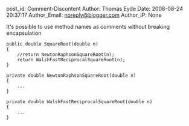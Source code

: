 post_id: Comment-Discontent
Author: Thomas Eyde
Date: 2008-08-24 20:37:17
Author_Email: noreply@blogger.com
Author_IP: None

It's possible to use method names as comments without breaking encapsulation

    public double SquareRoot(double n)
    {
        //return NewtonRaphsonSquareRoot(n);
        return WalshFastReciprocalSquareRoot(n);
    }

    private double NewtonRaphsonSquareRoot(double n)
    {
        ...
    }

    private double WalshFastReciprocalSquareRoot(double n)
    {
        ...
    }
